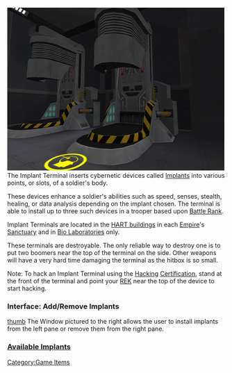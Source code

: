![](images/PSScreenShot0282.jpg "fig:PSScreenShot0282.jpg") The Implant
Terminal inserts cybernetic devices called
[Implants](implants/Implants.md) into various points, or slots, of a
soldier's body.

These devices enhance a soldier's abilities such as speed, senses,
stealth, healing, or data analysis depending on the implant chosen. The
terminal is able to install up to three such devices in a trooper based
upon [Battle Rank](../terminology/Battle_Rank.md).

Implant Terminals are located in the [HART
buildings](../locations/HART_building.md) in each
[Empire](../terminology/Empire.md)'s [Sanctuary](../locations/Sanctuary.md) and in
[Bio Laboratories](../locations/Bio_Laboratory.md) only.

These terminals are destroyable. The only reliable way to destroy one is
to put two boomers near the top of the terminal on the side. Other
weapons will have a very hard time damaging the terminal as the hitbox
is so small.

Note: To hack an Implant Terminal using the
[Hacking](<Hacking_(Certification)>)
[Certification](../certifications/Certification.md), stand at the front of the
terminal and point your [REK](../weapons/Remote_Electronics_Kit.md) near the top of the device
to start hacking.

### Interface: Add/Remove Implants

[thumb](image:Implant_interface.jpg) The Window pictured to
the right allows the user to install implants from the left pane or
remove them from the right pane.

### [Available Implants](implants/Implants.md)

[Category:Game Items](Category:Game_Items.md)
